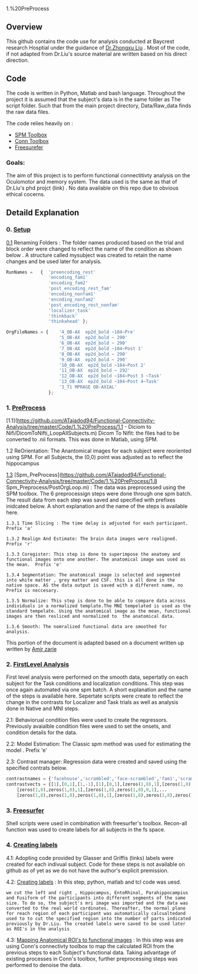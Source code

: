1.%20PreProcess
## Overview

This github contains the code use for analysis conducted at Baycrest research Hosptial under the guidance of [Dr.Zhongxu Liu](http://psych.utoronto.ca/Neuropsychologylab/zhongxu.html) . Most of the code, if not adapted from Dr.Liu's source material are written based on his direct direction.

## Code

The code is written in Python, Matlab and bash language. Throughout the project it is assumed that the subject's data is in the same folder as The script folder. Such that from the main project directory, Data/Raw_data finds the raw data files.

The code relies heavily on :

* [SPM Toolbox](http://www.fil.ion.ucl.ac.uk/spm/)
* [Conn Toolbox](https://www.nitrc.org/projects/conn)
* [Freesurefer](https://surfer.nmr.mgh.harvard.edu/)

### Goals:

The aim of this project is to perform functional connectitivty analysis on the Oculomotor and memory system. The data used is the same as that of Dr.Liu's phd projct (link) . No data available on this repo due to obvious ethical cocerns.

## Detaild Explanation 

### 0. [Setup](https://github.com/ATajadod94/Functional-Connectivity-Analysis/tree/master/Code/0.%20Setup)

[0.1](https://github.com/ATajadod94/Functional-Connectivity-Analysis/tree/master/Code/0.%20Setup/StructCreating.m) Renaming Folders : The folder names produced based on the trial and block order were changed to reflect the name of the condition as shown below . A structure called mysubject was created to retain the name changes and be used later for analysis.


```python
RunNames =   {  'preencoding_rest'
                'encoding_fam1'
                'encoding_fam2'
                'post_encoding_rest_fam'
                'encoding_nonfam1'
                'encoding_nonfam2'
                'post_encoding_rest_nonfam'
                'localizer_task'
                'thinkback'
                'thinkahead' };

OrgFileNames = {    '4_OB-AX  ep2d_bold ~184~Pre'
                    '5_OB-AX  ep2d_bold ~ 290'
                    '6_OB-AX  ep2d_bold ~ 290'
                    '7_OB-AX  ep2d_bold ~184~Post 1'
                    '8_OB-AX  ep2d_bold ~ 290'
                    '9_OB-AX  ep2d_bold ~ 290'
                    '10_OB-AX  ep2d_bold ~184~Post 2'
                    '11_OB-AX  ep2d_bold ~ 292'
                    '12_OB-AX  ep2d_bold ~184~Post 3 ~Task'
                    '13_OB-AX  ep2d_bold ~184~Post 4~Task'
                    '3_T1 MPRAGE OB-AXIAL'
                };
```

### 1. [PreProcess](https://github.com/ATajadod94/Functional-Connectivity-Analysis/tree/master/Code/1.%20PreProcess)  


[1.1](https://github.com/ATajadod94/Functional-Connectivity-Analysis/tree/master/Code/1.%20PreProcess/1.1 - Diciom to Nifi/DicomToNifti_LoopAllSubjects.m)  Dicom To Nifit: the files had to be converted to .nii formats. This was done in Matlab, using SPM.

1.2 ReOrientation: The Anantomical images for each subject were reoriented using SPM. For all Subjects, the (0,0) point was adjusted as to reflect the hippocampus

[1.3](https://github.com/ATajadod94/Functional-Connectivity-Analysis/tree/master/Code/1.%20PreProcess/1.8%20Spm_Preprocess) [Spm_PreProcess](https://github.com/ATajadod94/Functional-Connectivity-Analysis/tree/master/Code/1.%20PreProcess/1.8 Spm_Preprocess/PostOrgLoop.m) : The data was preprocessed using the SPM toolbox. The 6 preprocessign steps were done through one spm batch. The result data from each step was saved and specified with prefixes inidcated below. A short explanation and the name of the steps is available here.


    1.3.1 Time Slicing : The time delay is adjusted for each participant. Prefix 'a'

    1.3.2 Realign And Estimate: The brain data images were realigned. Prefix 'r'

    1.3.3 Coregister: This step is done to superimpose the anatomy and functional images onto one another. The anatomical image was used as the mean.  Prefix 'e'

    1.3.4 Segmentation: The anatomical image is selected and segmented into white matter , grey matter and CSF. this is all done in the native space. AS the data output is saved with a different name, no Prefix is neccesary.

    1.3.5 Normalize: This step is done to be able to compare data across individuals in a normalized template.The MNI tempelated is used as the standard tempelate. Using the anatomical image as the mean, functional images are then resliced and normalized to  the anatomical data.

    1.3.6 Smooth: The nomralized functional data are smoothed for analysis.

This portion of the document is adapted based on a document written up written by [Amir zarie](https://www.linkedin.com/in/amir-zarie-9807b4aa/)


### 2. [FirstLevel Analysis](https://github.com/ATajadod94/Functional-Connectivity-Analysis/tree/master/Code/2.%20FirstLevel)

First level analysis were performed on the smooth data, sepertatly on each subject for the Task conditions and localization conditions. This step was once again automated via one spm batch. A short explanation and the name of the steps is available here.  Sepertate scripts were create to reflect the change in the contrasts for Localizer and Task trials as well as analysis done in Native and MNI steps.


 2.1: Behaviorual condition files were used to create the regressors. Previously avaialble condition files were used to set the onsets, and condition details for the data.

 2.2: Model Estimation: The Classic spm method was used for estimating the model . Prefix 'e'

 2.3: Contrast manager: Regression data were created and saved using the specified contrats below.




```python
contrastnames = {'facehouse','scrambled','face-scrambled','fam1','scramb1','fam2','scramb2','nonfam1','scramb3','nonfam2','scramb4'};
contrastvects = {[1],[0,1],[1,-1],[1],[0,1],[zeros(1,8),1],[zeros(1,8),0,1],...
    [zeros(1,8),zeros(1,8),1],[zeros(1,8),zeros(1,8),0,1],...
    [zeros(1,8),zeros(1,8),zeros(1,8),1],[zeros(1,8),zeros(1,8),zeros(1,8),0,1]};
```

### 3. [Freesurfer](https://github.com/ATajadod94/Functional-Connectivity-Analysis/tree/master/Code/3.%20FreeSurfer)

Shell scripts were used in combination with freesurfer's toolbox. Recon-all function was used to create labels for all subjects in the fs space.

### 4. [Creating labels](https://github.com/ATajadod94/Functional-Connectivity-Analysis/tree/master/Code/4.%20Label_Code)

   4.1: Adopting code provided by Glasser and Griffis (links) labels were created for each indivual subject. Code for these steps is not available on github as of yet as we do not have the author's explicit premission.

   4.2: [Creating labels](https://github.com/ATajadod94/Functional-Connectivity-Analysis/tree/master/Code/4.%20Label_Code/Segmenting) : In this step, python, matlab and tcl code was uesd.

    we cut the left and right , Hippocampus, EntoRhinal, Parahippocampius and Fusiform of the participants into different segments of the same size. To do so, the subject's mri image was imported and the data was converted to the real world cordinates. Thereafter, the normal plane for reach region of each participant was automatically calcualtedand used to to cut the specified region into the number of parts indicated previously by Dr.Liu. The created labels were saved to be used later as ROI's in the analysis

  4.3: [Mapping Anatomical ROI's to functional images](https://github.com/ATajadod94/Functional-Connectivity-Analysis/tree/master/Code/4.%20Label_Code/4.3%20Mapping) : In this step was are using Conn's connectivty toolbox to map the calculated ROI from the previous steps to each Subject's functional data. Taking advantage of existing processes in Conn's toolbox, further preprocessing steps was performed to denoise the data.
